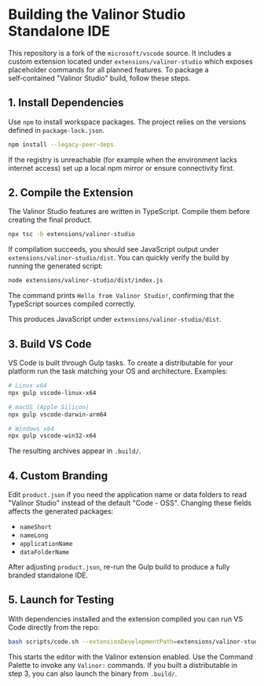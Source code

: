 # Building the Valinor Studio Standalone IDE

This repository is a fork of the `microsoft/vscode` source. It includes a custom extension located under `extensions/valinor-studio` which exposes placeholder commands for all planned features. To package a self‑contained "Valinor Studio" build, follow these steps.

## 1. Install Dependencies

Use `npm` to install workspace packages. The project relies on the versions defined in `package-lock.json`.

```bash
npm install --legacy-peer-deps
```

If the registry is unreachable (for example when the environment lacks internet access) set up a local npm mirror or ensure connectivity first.

## 2. Compile the Extension

The Valinor Studio features are written in TypeScript. Compile them before creating the final product.

```bash
npx tsc -b extensions/valinor-studio
```

If compilation succeeds, you should see JavaScript output under
`extensions/valinor-studio/dist`. You can quickly verify the build by
running the generated script:

```bash
node extensions/valinor-studio/dist/index.js
```

The command prints `Hello from Valinor Studio!`, confirming that the
TypeScript sources compiled correctly.

This produces JavaScript under `extensions/valinor-studio/dist`.

## 3. Build VS Code

VS Code is built through Gulp tasks. To create a distributable for your platform run the task matching your OS and architecture. Examples:

```bash
# Linux x64
npx gulp vscode-linux-x64

# macOS (Apple Silicon)
npx gulp vscode-darwin-arm64

# Windows x64
npx gulp vscode-win32-x64
```

The resulting archives appear in `.build/`.

## 4. Custom Branding

Edit `product.json` if you need the application name or data folders to read "Valinor Studio" instead of the default "Code - OSS". Changing these fields affects the generated packages:

- `nameShort`
- `nameLong`
- `applicationName`
- `dataFolderName`

After adjusting `product.json`, re-run the Gulp build to produce a fully branded standalone IDE.

## 5. Launch for Testing

With dependencies installed and the extension compiled you can run VS Code directly from the repo:

```bash
bash scripts/code.sh --extensionDevelopmentPath=extensions/valinor-studio
```

This starts the editor with the Valinor extension enabled. Use the Command Palette to invoke any `Valinor:` commands. If you built a distributable in step&nbsp;3, you can also launch the binary from `.build/`.

